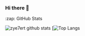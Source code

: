 ### Hi there 👋

<!--
**zye7ert/zye7ert** is a ✨ _special_ ✨ repository because its `README.md` (this file) appears on your GitHub profile.

Here are some ideas to get you started:

- 🔭 I’m currently working on ...
- 🌱 I’m currently learning ...
- 👯 I’m looking to collaborate on ...
- 🤔 I’m looking for help with ...
- 💬 Ask me about ...
- 📫 How to reach me: ...
- 😄 Pronouns: ...
- ⚡ Fun fact: ...
-->

  <summary>:zap: GitHub Stats</summary>

![zye7ert github stats](https://github-readme-stats.vercel.app/api?username=zye7ert&show_icons=true&theme=ayu-mirage)
[![Top Langs](https://github-readme-stats.vercel.app/api/top-langs/?username=zye7ert&layout=compact&theme=ayu-mirage)

